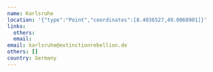 ```yaml
---
name: Karlsruhe
location: '{"type":"Point","coordinates":[8.4036527,49.0068901]}'
links:
  others: 
  email: 
email: karlsruhe@extinctionrebellion.de
others: []
country: Germany
---
```

